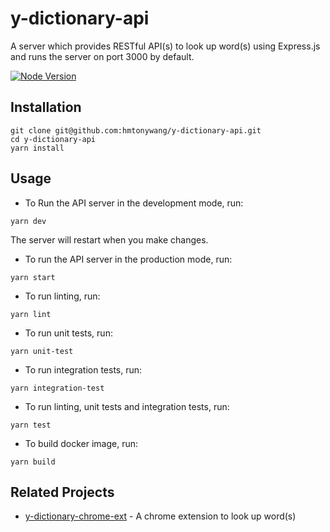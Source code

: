 # y-dictionary-api

A server which provides RESTful API(s) to look up word(s) using Express.js and runs the server on port 3000 by default.

[![Node Version](https://img.shields.io/badge/nodejs-18-green.svg?logo=node.js&style=flat)](https://nodejs.org)

## Installation

```shell
git clone git@github.com:hmtonywang/y-dictionary-api.git
cd y-dictionary-api
yarn install
```

## Usage

- To Run the API server in the development mode, run:

```shell
yarn dev
```

The server will restart when you make changes.

- To run the API server in the production mode, run:

```shell
yarn start
```

- To run linting, run:

```shell
yarn lint
```

- To run unit tests, run:

```shell
yarn unit-test
```

- To run integration tests, run:

```shell
yarn integration-test
```

- To run linting, unit tests and integration tests, run:

```shell
yarn test
```

- To build docker image, run:

```shell
yarn build
```

## Related Projects

- [y-dictionary-chrome-ext](https://github.com/hmtonywang/y-dictionary-chrome-ext) - A chrome extension to look up word(s)
